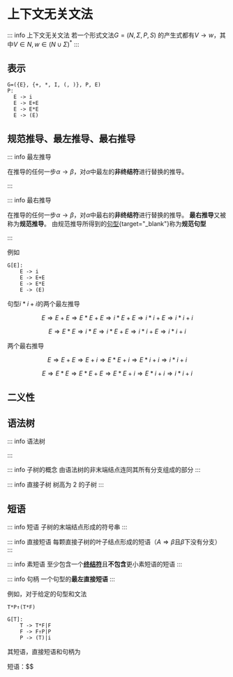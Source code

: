 # 上下文无关文法

::: info 上下文无关文法
若一个形式文法$G=(N,\Sigma,P,S)$ 的产生式都有$V \rightarrow w$，其中$V\in N, w\in(N\cup \Sigma)^*$
:::

## 表示

```
G=({E}, {+, *, I, (, )}, P, E)
P:
  E -> i
  E -> E+E
  E -> E*E
  E -> (E)
```

## 规范推导、最左推导、最右推导

::: info 最左推导

在推导的任何一步$\alpha \rightarrow \beta$，对$\alpha$中最左的**非终结符**进行替换的推导。

:::

::: info 最右推导

在推导的任何一步$\alpha \rightarrow \beta$，对$\alpha$中最右的**非终结符**进行替换的推导。
**最右推导**又被称为**规范推导**。
由规范推导所得到的[句型](./grammer.md#句型和句子){target="\_blank"}称为**规范句型**

:::

例如

```
G[E]:
    E -> i
    E -> E+E
    E -> E*E
    E -> (E)
```

句型$i*i+i$的两个最左推导

$$
    E \Rightarrow E+E \Rightarrow E*E+E \Rightarrow i*E+E \Rightarrow i*i+E \Rightarrow i*i+i
$$

$$
    E \Rightarrow E*E \Rightarrow i*E \Rightarrow i*E+E \Rightarrow i*i+E \Rightarrow i*i+i
$$

两个最右推导

$$
    E \Rightarrow E+E \Rightarrow E+i \Rightarrow E*E+i \Rightarrow E*i+i \Rightarrow i*i+i
$$

$$
    E \Rightarrow E*E \Rightarrow E*E+E \Rightarrow E*E+i \Rightarrow E*i+i \Rightarrow i*i+i
$$

## 二义性

## 语法树

::: info 语法树

:::

::: info 子树的概念
由语法树的非末端结点连同其所有分支组成的部分
:::

::: info 直接子树
树高为 2 的子树
:::

## 短语

::: info 短语
子树的末端结点形成的符号串
:::

::: info 直接短语
每颗直接子树的叶子结点形成的短语（$A \Rightarrow \beta$且$\beta$下没有分支）
:::

::: info 素短语
至少包含一个[**终结符**](./grammer.md#文法和形式语言的定义)且**不包含**更小素短语的短语
:::

::: info 句柄
一个句型的**最左直接短语**
:::

例如，对于给定的句型和文法
```
T*P↑(T*F)

G[T]:
    T -> T*F|F
    F -> F↑P|P
    P -> (T)|i
```
其短语，直接短语和句柄为

短语：$$